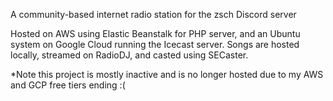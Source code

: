 A community-based internet radio station for the zsch Discord server

Hosted on AWS using Elastic Beanstalk for PHP server, and an Ubuntu system on Google Cloud running the Icecast server.
Songs are hosted locally, streamed on RadioDJ, and casted using SECaster.

*Note this project is mostly inactive and is no longer hosted due to my AWS and GCP free tiers ending :(

